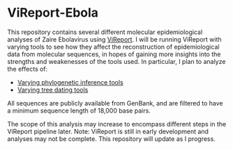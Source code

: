 # ViReport-Ebola
This repository contains several different molecular epidemiological analyses of Zaire Ebolavirus using [ViReport](https://github.com/niemasd/ViReport). I will be running ViReport with varying tools to see how they affect the reconstruction of epidemiological data from molecular sequences, in hopes of gaining more insights into the strengths and weakenesses of the tools used. In particular, I plan to analyze the effects of:

* [Varying phylogenetic inference tools](https://github.com/Cyoung02/ViReport-Ebola/tree/master/PhyloTools)
* [Varying tree dating tools](https://github.com/Cyoung02/ViReport-Ebola/tree/master/DatingTools)

All sequences are publicly available from GenBank, and are filtered to have a minimum sequence length of 18,000 base pairs.

The scope of this analysis may increase to encompass different steps in the ViReport pipeline later.
Note: ViReport is still in early development and analyses may not be complete. This repository will update as I progress.

